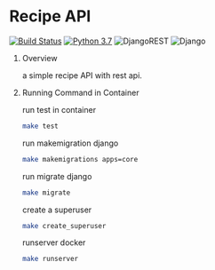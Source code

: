 # Recipe API

[![Build Status](https://app.travis-ci.com/taufanbudiman/recipe-api.svg?token=CojutyD1h4rRFp3u6q3p&branch=master)](https://app.travis-ci.com/taufanbudiman/recipe-api)
[![Python 3.7](https://img.shields.io/badge/python-3.7-blue.svg)](https://www.python.org/downloads/release/python-370/)
![DjangoREST](https://img.shields.io/badge/DJANGO-REST-ff1709?style=flat&logo=django&logoColor=white&color=ff1709&labelColor=gray)
![Django](https://img.shields.io/badge/django-%23092E20.svg?style=flat&logo=django&logoColor=white)

1. Overview

   a simple recipe API with rest api.

2. Running Command in Container

    run test in container
    ```bash
    make test
    ```
   run makemigration django
   ```bash
   make makemigrations apps=core
   ```
   run migrate django
   ```bash
   make migrate
   ```
   create a superuser
   ```bash
   make create_superuser
   ```
   runserver docker
   ```bash
   make runserver
   ```
